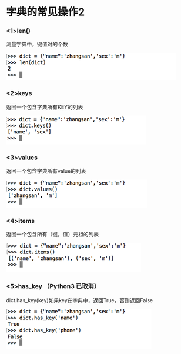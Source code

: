 # 字典的常见操作2

### <1>len()

测量字典中，键值对的个数

![](../Images/Snip20160815_292.png)

### <2>keys

返回一个包含字典所有KEY的列表

![](../Images/Snip20160815_293.png)

### <3>values

返回一个包含字典所有value的列表

![](../Images/Snip20160815_294.png)

### <4>items

返回一个包含所有（键，值）元祖的列表

![](../Images/Snip20160815_295.png)


### <5>has_key （Python3 已取消）

dict.has_key(key)如果key在字典中，返回True，否则返回False

![](../Images/Snip20160815_296.png)


